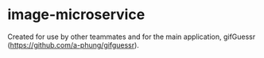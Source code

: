 # image-microservice
Created for use by other teammates and for the main application, gifGuessr (https://github.com/a-phung/gifguessr).
